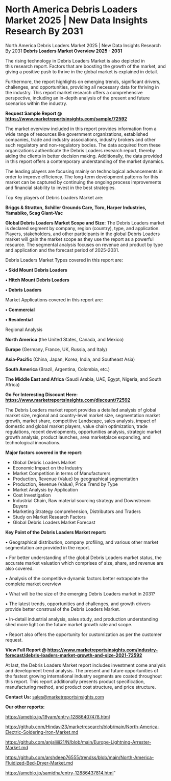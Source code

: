 # North America Debris Loaders Market 2025 | New Data Insights Research By 2031
North America Debris Loaders Market 2025 | New Data Insights Research By 2031
<Strong> Debris Loaders Market Overview 2025 - 2031</strong>

The rising technology in Debris Loaders Market is also depicted in this research report. Factors that are boosting the growth of the market, and giving a positive push to thrive in the global market is explained in detail.

Furthermore, the report highlights on emerging trends, significant drivers, challenges, and opportunities, providing all necessary data for thriving in the industry. This report market research offers a comprehensive perspective, including an in-depth analysis of the present and future scenarios within the industry.

<strong>Request Sample Report @ <a href=https://www.marketreportsinsights.com/sample/72592>https://www.marketreportsinsights.com/sample/72592</a></strong>

The market overview included in this report provides information from a wide range of resources like government organizations, established companies, trade and industry associations, industry brokers and other such regulatory and non-regulatory bodies. The data acquired from these organizations authenticate the Debris Loaders research report, thereby aiding the clients in better decision making. Additionally, the data provided in this report offers a contemporary understanding of the market dynamics.

The leading players are focusing mainly on technological advancements in order to improve efficiency. The long-term development patterns for this market can be captured by continuing the ongoing process improvements and financial stability to invest in the best strategies.

Top Key players of Debris Loaders Market are:

<strong>Briggs & Stratton, Schiller Grounds Care, Toro, Harper Industries, Yamabiko, Scag Giant-Vac</strong>

<strong><b>Global Debris Loaders Market Scope and Size:</b></strong>
The Debris Loaders market is declared segment by company, region (country), type, and application. Players, stakeholders, and other participants in the global Debris Loaders market will gain the market scope as they use the report as a powerful resource. The segmental analysis focuses on revenue and product by type and application and the forecast period of 2025-2031.

Debris Loaders Market Types covered in this report are:

<strong>• Skid Mount Debris Loaders

• Hitch Mount Debris Loaders

• Debris Loaders</strong>

Market Applications covered in this report are:

<strong>• Commercial

• Residential</strong> 

Regional Analysis

<strong>North America</strong> (the United States, Canada, and Mexico)

<strong>Europe</strong> (Germany, France, UK, Russia, and Italy)

<strong>Asia-Pacific</strong> (China, Japan, Korea, India, and Southeast Asia)

<strong>South America</strong> (Brazil, Argentina, Colombia, etc.)

<strong>The Middle East and Africa</strong> (Saudi Arabia, UAE, Egypt, Nigeria, and South Africa)

<strong>Go For Interesting Discount Here: <a href=https://www.marketreportsinsights.com/discount/72592>https://www.marketreportsinsights.com/discount/72592</a></strong>

The Debris Loaders market report provides a detailed analysis of global market size, regional and country-level market size, segmentation market growth, market share, competitive Landscape, sales analysis, impact of domestic and global market players, value chain optimization, trade regulations, recent developments, opportunities analysis, strategic market growth analysis, product launches, area marketplace expanding, and technological innovations.

<strong><b>Major factors covered in the report:</b></strong>
<ul>
  <li>Global Debris Loaders Market </li>
  <li>Economic Impact on the Industry</li>
  <li>Market Competition in terms of Manufacturers</li>
  <li>Production, Revenue (Value) by geographical segmentation</li>
  <li>Production, Revenue (Value), Price Trend by Type</li>
  <li>Market Analysis by Application</li>
  <li>Cost Investigation</li>
  <li>Industrial Chain, Raw material sourcing strategy and Downstream Buyers</li>
  <li>Marketing Strategy comprehension, Distributors and Traders</li>
  <li>Study on Market Research Factors</li>
  <li>Global Debris Loaders Market Forecast</li>
</ul>

<strong><b>Key Point of the Debris Loaders Market report:</b></strong>

• Geographical distribution, company profiling, and various other market segmentation are provided in the report.

• For better understanding of the global Debris Loaders market status, the accurate market valuation which comprises of size, share, and revenue are also covered.

• Analysis of the competitive dynamic factors better extrapolate the complete market overview

• What will be the size of the emerging Debris Loaders market in 2031?

• The latest trends, opportunities and challenges, and growth drivers provide better construal of the Debris Loaders Market.

• In-detail industrial analysis, sales study, and production understanding shed more light on the future market growth rate and scope.

• Report also offers the opportunity for customization as per the customer request.

<strong><b>View Full Report @ <a href=https://www.marketreportsinsights.com/industry-forecast/debris-loaders-market-growth-and-size-2021-72592>https://www.marketreportsinsights.com/industry-forecast/debris-loaders-market-growth-and-size-2021-72592</a></b></strong>


At last, the Debris Loaders Market report includes investment come analysis and development trend analysis. The present and future opportunities of the fastest growing international industry segments are coated throughout this report. This report additionally presents product specification, manufacturing method, and product cost structure, and price structure.

<strong>Contact Us:</strong>
sales@marketreportsinsights.com

<strong>Our other reports:</strong>

<a href=https://ameblo.jp/18yam/entry-12886407478.html>https://ameblo.jp/18yam/entry-12886407478.html</a>

<a href=https://github.com/Hindavi23/marketresearch/blob/main/North-America-Electric-Soldering-Iron-Market.md>https://github.com/Hindavi23/marketresearch/blob/main/North-America-Electric-Soldering-Iron-Market.md</a>

<a href=https://github.com/anjaliiii21/N/blob/main/Europe-Lightning-Arrester-Market.md>https://github.com/anjaliiii21/N/blob/main/Europe-Lightning-Arrester-Market.md</a>

<a href=https://github.com/arshdeep76555/trendss/blob/main/North-America-Fluidized-Bed-Dryer-Market.md>https://github.com/arshdeep76555/trendss/blob/main/North-America-Fluidized-Bed-Dryer-Market.md</a>

<a href=https://ameblo.jp/samidha/entry-12886437814.html>https://ameblo.jp/samidha/entry-12886437814.html</a>"
